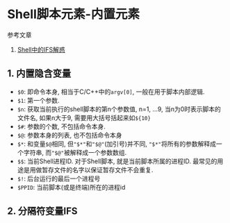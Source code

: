 # Shell脚本元素-内置元素

参考文章

1. [Shell中的IFS解惑](http://blog.csdn.net/whuslei/article/details/7187639)

## 1. 内置隐含变量

- `$0`: 即命令本身, 相当于C/C++中的`argv[0]`, 一般在用于脚本内部逻辑.
- `$1`: 第一个参数.
- `$n`: 获取当前执行的shell脚本的第n个参数值, n=1, ...9, 当n为0时表示脚本的文件名, 如果n大于9, 需要用大括号括起来如`${10}`
- `$#`: 参数的个数, 不包括命令本身.
- `$@`: 参数本身的列表, 也不包括命令本身
- `$*`: 和变量`$@`相同, 但`"$*"`和`"$@"`(加引号)并不同, `"$*"`将所有的参数解释成一个字符串, 而`"$@"`被解释成一个参数数组. 
- `$$`: 当前Shell进程ID. 对于Shell脚本, 就是当前脚本所属的进程ID. 最常见的用途是用做暂存文件的名字以保证暂存文件不会重复.
- `$!`: 后台运行的最后一个进程号
- `$PPID`: 当前脚本(或是终端)所在的进程id

## 2. 分隔符变量IFS
